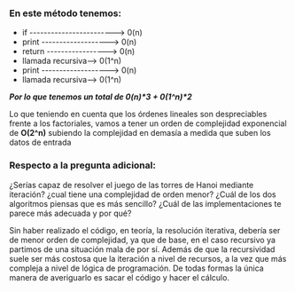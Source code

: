 ### En este método tenemos:
- if ------------------------> 0(n)
- print -------------------> 0(n)
- return -----------------> 0(n)
- llamada recursiva--> 0(1^n)
- print -------------------> 0(n)
- llamada recursiva--> 0(1^n)


**_Por lo que tenemos un total de 0(n)*3 + 0(1^n)*2_** 

Lo que teniendo en cuenta que los órdenes lineales son despreciables frente a los factoriales,
vamos a tener un orden de complejidad exponencial de **O(2^n)**
subiendo la complejidad en demasía a medida que suben los datos de entrada

### Respecto a la pregunta adicional:
¿Serías capaz de resolver el juego de las torres de Hanoi mediante iteración? ¿cual tiene
una complejidad de orden menor? ¿Cuál de los dos algoritmos piensas que es más
sencillo? ¿Cuál de las implementaciones te parece más adecuada y por qué?

Sin haber realizado el código, en teoría, la resolución iterativa, 
debería ser de menor orden de complejidad, ya que de base, en el
caso recursivo ya partimos de una situación mala de por sí. Además de que 
la recursividad suele ser más costosa que la iteración a nivel de recursos, a la vez que más compleja a nivel de lógica de programación. 
De todas formas la única manera de averiguarlo es sacar el código y hacer el cálculo.